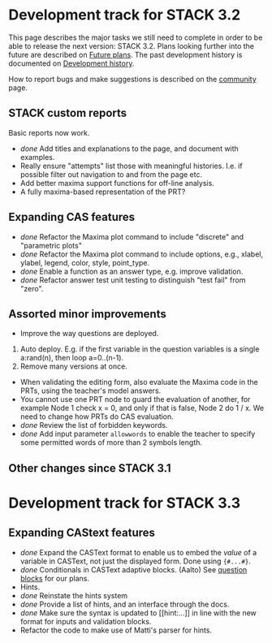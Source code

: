 

# Development track for STACK 3.2

This page describes the major tasks we still need to complete in order to be
able to release the next version: STACK 3.2. Plans looking
further into the future are described on [Future plans](Future_plans.md). The
past development history is documented on [Development history](Development_history.md).

How to report bugs and make suggestions is described on the [community](../About/Community.md) page.

## STACK custom reports

Basic reports now work.

* *done* Add titles and explanations to the page, and document with examples.
* Really ensure "attempts" list those with meaningful histories.  I.e. if possible filter out navigation to and from the page etc.
* Add better maxima support functions for off-line analysis.
 * A fully maxima-based representation of the PRT?

## Expanding CAS features

* *done* Refactor the Maxima plot command to include "discrete" and "parametric plots"
* *done* Refactor the Maxima plot command to include options, e.g., xlabel, ylabel, legend, color, style, point_type.
* *done* Enable a function as an answer type, e.g. improve validation.
* *done* Refactor answer test unit testing to distinguish "test fail" from "zero".

## Assorted minor improvements

* Improve the way questions are deployed.
 1. Auto deploy.  E.g. if the first variable in the question variables is a single a:rand(n), then loop a=0..(n-1).
 2. Remove many versions at once.
* When validating the editing form, also evaluate the Maxima code in the PRTs, using the teacher's model answers.
* You cannot use one PRT node to guard the evaluation of another, for example Node 1 check x = 0, and only if that is false, Node 2 do 1 / x. We need to change how PRTs do CAS evaluation.
* *done* Review the list of forbidden keywords.
* *done* Add input parameter `allowwords` to enable the teacher to specify some permitted words of more than 2 symbols length.

## Other changes since STACK 3.1


# Development track for STACK 3.3

## Expanding CAStext features

* *done* Expand the CASText format to enable us to embed the _value_ of a variable in CASText, not just the displayed form. Done using `{#...#}`.
* *done* Conditionals in CASText adaptive blocks. (Aalto) See [question blocks](../Authoring/Question_blocks.md) for our plans.
* Hints.  
 * *done* Reinstate the hints system
 * *done* Provide a list of hints, and an interface through the docs.
 * *done* Make sure the syntax is updated to [[hint:...]] in line with the new format for inputs and validation blocks.
 * Refactor the code to make use of Matti's parser for hints.
 
